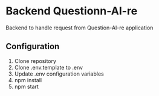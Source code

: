 # Backend Questionn-AI-re 

Backend to handle request from Question-AI-re application


## Configuration
1. Clone repository
2. Clone .env.template to .env
3. Update .env configuration variables
4. npm install
5. npm start